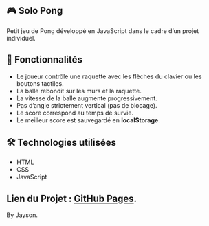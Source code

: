 ## 🎮 Solo Pong

Petit jeu de Pong développé en JavaScript dans le cadre d’un projet individuel.

## 🚀 Fonctionnalités

- Le joueur contrôle une raquette avec les flèches du clavier ou les boutons tactiles.
- La balle rebondit sur les murs et la raquette.
- La vitesse de la balle augmente progressivement.
- Pas d’angle strictement vertical (pas de blocage).
- Le score correspond au temps de survie.
- Le meilleur score est sauvegardé en **localStorage**.

## 🛠️ Technologies utilisées
- HTML
- CSS
- JavaScript

## Lien du Projet : [GitHub Pages](https://jaysoooooon.github.io/Pong/).

By Jayson.
